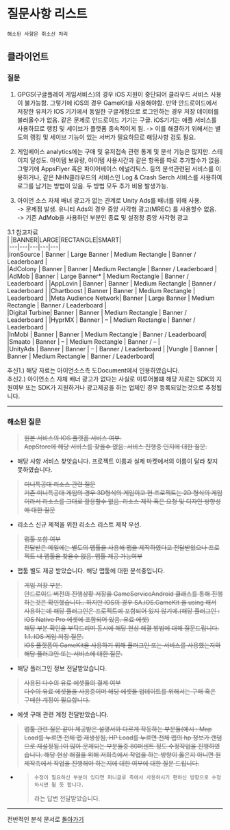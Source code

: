# 질문사항 리스트
    해소된 사항은 취소선 처리
## 클라이언트

### 질문

1.  GPGS(구글플레이 게임서비스)의 경우 iOS 지원이 중단되어 클라우드 서비스 사용이 불가능함. 그렇기에 iOS의 경우 GameKit을 사용해야함. 만약 안드로이드에서 저장한 유저가  IOS 기기에서 동일한 구글계정으로 로그인하는 경우 저장 데이터를 불러올수가 없음.
같은 문제로 안드로이드 기기는 구글. iOS기기는 애플 서비스를 사용하므로 랭킹 및 세이브가 플랫폼 종속적이게 됨. -> 이를 해결하기 위해서는 별도의 랭킹 및 세이브 기능이 있는 서버가 필요하므로 해당사항 검토 필요.

2. 게임베이스 analytics에는 구매 및 유저접속 관련 통계 및 분석 기능은 많지만. 스테이지 달성도. 아이템 보유량, 아이템 사용시간과 같은 항목를 따로 추가할수가 없음. 그렇기에 AppsFlyer 혹은 파이어베이스 에널리틱스. 등의 분석관련된 서비스를 이용하거나, 같은 NHN클라우드의 서비스인 Log & Crash Serch 서비스를 사용하여 로그를 남기는 방법이 있음. 두 방법 모두 추가 비용 발생가능.

3. 아이언 소스 자체 배너 광고가 없는 관계로 Unity Ads를 배너를 위해 사용.  
    -> 문제점 발생. 유니티 Ads의 경우 중앙 사각형 광고(MREC) 를 사용할수 없음.  
    -> 기존 AdMob을 사용하던 부분인 종료 및 설정창 중앙 사각형 광고 


3.1 참고자료  
|     |BANNER|LARGE|RECTANGLE|SMART|   
|---|---|---|---|---|   
|ironSource |   Banner  |   Large Banner    |   Medium Rectangle    |   Banner / Leaderboard    |  
|AdColony   |   Banner  |   Banner  |   Medium Rectangle 	|   Banner / Leaderboard    |
|AdMob      |   Banner  | 	Large Banner*   | 	Medium Rectangle    |   Banner / Leaderboard    |
|AppLovin   | 	Banner  | 	Banner  |   Medium Rectangle    |   Banner / Leaderboard    |
|Chartboost | 	Banner  | 	Banner  |	Medium Rectangle    | 	Leaderboard |
|Meta Audience Network| Banner  |   Large Banner    |   Medium Rectangle    |   Banner / Leaderboard    |  
|Digital Turbine|   Banner  |   Banner  |   Medium Rectangle    |   Banner / Leaderboard    |
|HyprMX     | 	Banner  | – |   Medium Rectangle    |   Banner / Leaderboard    |  
|InMobi     |   Banner  |   Banner  |   Medium Rectangle    |   Banner / Leaderboard|  
|Smaato     | 	Banner  |   –   |   Medium Rectangle    |   Banner / –  |  
|UnityAds   | 	Banner  |   Banner  |   –   |   Banner / Leaderboard    |
|Vungle     | 	Banner  | 	Banner  | 	Medium Rectangle    |   Banner / Leaderboard|

추신1.) 해당 자료는 아이언소스측 도Document에서 인용하였습니다.  
추신2.) 아이언소스 자체 배너 광고가 없다는 사실로 미루어볼떄 해당 자료는 SDK의 지원여부 또는 SDK가 지원하거나 광고제공을 하는 업체인 경우 등록되있는것으로 추정됩니다.

*****

### 해소된 질문
> ~~원본 서비스의 IOS 플랫폼 서비스 여부.  
    AppStore에 해당 서비스를 찾을수 없음. 서비스 진행중 인지에 대한 질문.~~  
- 해당 사항 서비스 찾앗습니다. 프로젝트 이름과 실제 마켓에서의 이름이 달라 찾지 못하였습니다.

> ~~미니특공대 리소스 관련 질문  
    기존 미니특공대 게임의 경우 3D형식의 게임이고 현 프로젝트는 2D 형식의 게임이라서 리소스를 그대로 활용할수 없음. 리소스 제작 혹은 요청 및 디자인 방향성 에 대한 질문~~  
- 리소스 신규 제적을 위한 리소스 리스트 제작 우선. 

> ~~맵툴 포함 여부  
    전달받은 메일에는 별도의 맵툴을 사용해 맵을 제작하였다고 전달받았으나 프로젝트 내 맵툴을 찾을수 없음. 맵툴 제공 가능여부~~  
- 맵툴 별도 제공 받았습니다. 해당 맵툴에 대한 분석중입니다.

> ~~게임 저장 부분.  
    안드로이드 버전의 진행상황 저장을 GameServiceAndroid 클래스를 통해 진행하는것은 확인했습니다..
    하지만 IOS의 경우 SA.iOS.GameKit 을 using 해서 사용하는데 해당 플러그인은 프로젝트에 포함되어 있지 않기에.(해당 플러그인 : IOS Native Pro 에셋에 포함되어 있음. 유료 에셋)  
    해당 부분 확인을 부탁드리며 동시에 해당 현상 해결 방법에 대해 질문드립니다.  
    1.1. IOS 게임 저장 질문.  
    IOS 플랫폼의 GameKit을 사용하기 위해 플러그인 또는 서비스를 사용했는지와
    해당 플러그인 또는 서비스에 대한 질문.~~
- 해당 플러그인 정보 전달받았습니다.

>~~사용된 다수의 유료 에셋들의 결제 여부  
    다수의 유료 에셋들을 사용중이며 해당 에셋들 업데이트를 위해서는 구매 혹은 구매한 계정이 필요합니다.~~
- 에셋 구매 관련 계정 전달받았습니다.

>~~맵툴 관련 질문
    같이 제공받은 설명서와 다르게 작동하는 부분들(예시 : Map Load를 누르면 전체 맵 재생성됨, HP Load를 누르면 전체 맵의 hp 정보가 랜덤으로 재설정됨.)이 많아 문제되는 부분들중 80퍼센트 정도 수정작업을 진행하였습니다.
    해당 현상 해결을 위해 저희측에서 작업을 하는 방향이 옳은지 아니면 원 제작측에서 작업을 진행해야 하는지에 대한 여부에 대한 질문 드립니다.~~
- >     수정이 필요하신 부분이 있다면 퍼니글루 측에서 사용하시기 편하신 방향으로 수정하시면 될 듯 합니다.  
    > 라는 답변 전달받았습니다.



*****

전반적인 분석 문서로 [돌아가기](https://github.com/Bo-sung/BBF_-/blob/master/전반적인_분석.md)
